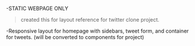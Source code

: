 -STATIC WEBPAGE ONLY
>created this for layout reference for twitter clone project.


-Responsive layout for homepage with sidebars, tweet form, and container for tweets. (will be converted to components for project)


